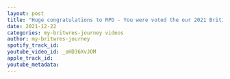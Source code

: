 ```yaml
---
layout: post
title: "Huge congratulations to RPD - You were voted the our 2021 British Male Wrestler of the year"
date: 2021-12-22
categories: my-britwres-journey videos
author: my-britwres-journey
spotify_track_id: 
youtube_video_id: _oHD36XvJOM
apple_track_id: 
youtube_metadata: 
---
```


